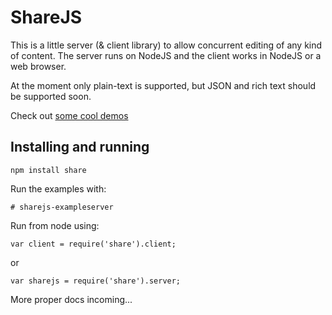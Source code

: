 ShareJS
=======

This is a little server (& client library) to allow concurrent editing of any kind of content. The server runs on NodeJS and the client works in NodeJS or a web browser.

At the moment only plain-text is supported, but JSON and rich text should be supported soon.

Check out [some cool demos](http://sharejs.org:8000/)


Installing and running
----------------------

    npm install share

Run the examples with:

    # sharejs-exampleserver

Run from node using:

    var client = require('share').client;

or

    var sharejs = require('share').server;

More proper docs incoming...

